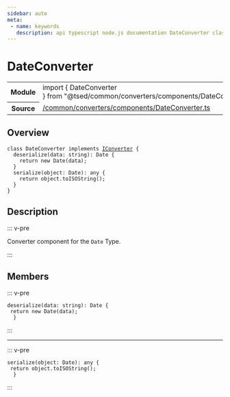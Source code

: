 ```yaml
---
sidebar: auto
meta:
 - name: keywords
   description: api typescript node.js documentation DateConverter class
---
```

# DateConverter <Badge text="Class" type="class"/>
<!-- Summary -->
<section class="symbol-info"><table class="is-full-width"><tbody><tr><th>Module</th><td><div class="lang-typescript"><span class="token keyword">import</span> { DateConverter }&nbsp;<span class="token keyword">from</span>&nbsp;<span class="token string">"@tsed/common/converters/components/DateConverter"</span></div></td></tr><tr><th>Source</th><td><a href="https://github.com/Romakita/ts-express-decorators/blob/v4.30.2/src//common/converters/components/DateConverter.ts#L0-L0">/common/converters/components/DateConverter.ts</a></td></tr></tbody></table></section>

<!-- Overview -->
## Overview


<pre><code class="typescript-lang "><span class="token keyword">class</span> DateConverter <span class="token keyword">implements</span> <a href="/api/common/converters/interfaces/IConverter.html"><span class="token">IConverter</span></a> <span class="token punctuation">{</span>
  <span class="token function">deserialize</span><span class="token punctuation">(</span>data<span class="token punctuation">:</span> <span class="token keyword">string</span><span class="token punctuation">)</span><span class="token punctuation">:</span> <span class="token keyword">Date</span> <span class="token punctuation">{</span>
    return new <span class="token keyword">Date</span><span class="token punctuation">(</span>data<span class="token punctuation">)</span><span class="token punctuation">;</span>
  <span class="token punctuation">}</span>
  <span class="token function">serialize</span><span class="token punctuation">(</span>object<span class="token punctuation">:</span> <span class="token keyword">Date</span><span class="token punctuation">)</span><span class="token punctuation">:</span> <span class="token keyword">any</span> <span class="token punctuation">{</span>
    return object.<span class="token function">toISOString</span><span class="token punctuation">(</span><span class="token punctuation">)</span><span class="token punctuation">;</span>
  <span class="token punctuation">}</span>
<span class="token punctuation">}</span></code></pre>



<!-- Description -->
## Description

::: v-pre

Converter component for the `Date` Type.

:::


<!-- Members -->




## Members


::: v-pre

<div class="method-overview">
<pre><code class="typescript-lang "><span class="token function">deserialize</span><span class="token punctuation">(</span>data<span class="token punctuation">:</span> <span class="token keyword">string</span><span class="token punctuation">)</span><span class="token punctuation">:</span> <span class="token keyword">Date</span> <span class="token punctuation">{</span>
 return new <span class="token keyword">Date</span><span class="token punctuation">(</span>data<span class="token punctuation">)</span><span class="token punctuation">;</span>
  <span class="token punctuation">}</span></code></pre>

</div>



:::



***



::: v-pre

<div class="method-overview">
<pre><code class="typescript-lang "><span class="token function">serialize</span><span class="token punctuation">(</span>object<span class="token punctuation">:</span> <span class="token keyword">Date</span><span class="token punctuation">)</span><span class="token punctuation">:</span> <span class="token keyword">any</span> <span class="token punctuation">{</span>
 return object.<span class="token function">toISOString</span><span class="token punctuation">(</span><span class="token punctuation">)</span><span class="token punctuation">;</span>
  <span class="token punctuation">}</span></code></pre>

</div>



:::